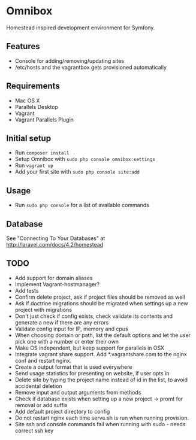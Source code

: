 # Omnibox

Homestead inspired development environment for Symfony.

## Features

- Console for adding/removing/updating sites
- /etc/hosts and the vagrantbox gets provisioned automatically

## Requirements
- Mac OS X
- Parallels Desktop
- Vagrant
- Vagrant Parallels Plugin

## Initial setup

- Run `composer install`
- Setup Omnibox with `sudo php console omnibox:settings`
- Run `vagrant up`
- Add your first site with `sudo php console site:add`

## Usage

- Run `sudo php console` for a list of available commands

## Database

See "Connecting To Your Databases" at http://laravel.com/docs/4.2/homestead

## TODO
- Add support for domain aliases
- Implement Vagrant-hostmanager?
- Add tests
- Confirm delete project, ask if project files should be removed as well
- Ask if doctrine migrations should be migrated when settings up a new project with migrations
- Don't just check if config exists, check validate its contents and generate a new if there are any errors
- Validate config input for IP, memory and cpus
- When choosing domain or path, list the default options and let the user pick one with a number or enter their own
- Make OS independent, but keep support for parallels in OSX
- Integrate vagrant share support. Add *.vagrantshare.com to the nginx conf and restart nginx.
- Create a output format that is used everywhere
- Send usage statistics for presenting on website, if user opts in
- Delete site by typing the project name instead of id in the list, to avoid accidental deletion
- Remove input and output arguments from methods
- Check if database exists when setting up a new project -> promt for removal or add suffix
- Add default project directory to config
- Do not restart nginx each time serve.sh is run when running provision.
- Site ssh and console commands fail when running with sudo - needs correct ssh key
